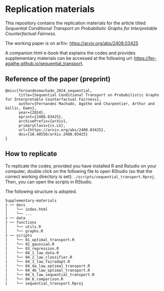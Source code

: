 # Replication materials

This repository contains the replication materials for the article titled 
_Sequential Conditional Transport on Probabilistic Graphs for Interpretable Counterfactual Fairness_.

The working paper is on arXiv: <https://arxiv.org/abs/2408.03425>

A companion html e-book that explains the codes and provides supplementary materials can be accessed at the following url: <https://fer-agathe.github.io/sequential_transport>.

## Reference of the paper (preprint)

```
@misc{fernandesmachado_2024_sequential,
      title={Sequential Conditional Transport on Probabilistic Graphs for Interpretable Counterfactual Fairness}, 
      author={Fernandes Machado, Agathe and Charpentier, Arthur and Gallic, Ewen},
      year={2024},
      eprint={2408.03425},
      archivePrefix={arXiv},
      primaryClass={cs.LG},
      url={https://arxiv.org/abs/2408.03425}, 
      doi={10.48550/arXiv.2408.03425}
}
```

## How to replicate

To replicate the codes, provided you have installed R and Rstudio on your computer, double click on the following file to open RStudio (so that the correct working directory is set): `./scripts/sequential_transport.Rproj`. Then, you can open the scripts in RStudio.

The following structure is adopted.

```
Supplementary-materials
├ ── docs
│    └── index.html
│    └── ...
├ ── data
├ ── functions
│    └── utils.R
│    └── graphs.R
├ ── scripts
|    └── 01_optimal_transport.R
|    └── 02_gaussian.R
|    └── 03_regression.R
|    └── 04_1_law_data.R
|    └── 04_2_law_classifier.R
|    └── 04_3_law_fairadapt.R
|    └── 04_4a_law_optimal_transport.R
|    └── 04_4b_law_optimal_transport.R
|    └── 04_5_law_sequential_transport.R
|    └── 04_6_comparison.R
|    └── sequential_transport.Rproj
```

